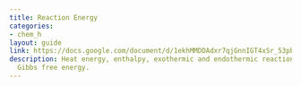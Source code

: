 ```yaml
---
title: Reaction Energy
categories:
- chem_h
layout: guide
link: https://docs.google.com/document/d/1ekhMMDDAdxr7qjGnnIGT4xSr_53pbNJBIgPgifC6-ug/
description: Heat energy, enthalpy, exothermic and endothermic reactions, entropy,
  Gibbs free energy.
---
```


